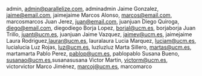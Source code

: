 admin, admin@parallelize.com, adminadmin
Jaime Gonzalez, jaime@email.com, jaimejaime 
Marcos Alonso, marcos@email.com, marcosmarcos
Juan Jerez, juan@email.com, juanjuan 
Diego Quiroga, diego@email.com, diegodiego 
Borja Lopez, borjal@ucm.es, borjaborja
Juan Trillo, juant@ucm.es, juanjuan
Jaime Vazquez, jaimev@ucm.es, jaimejaime
Laura Rodriguez,laurar@ucm.es, lauralaura
Lucia Marquez, luciam@ucm.es, lucialucia
Luz Rojas, luz@ucm.es, luzluzluz
Marta Sillero, martas@ucm.es, martamarta
Pablo Perez, pablop@ucm.es, pablopablo
Susana Bueno, susanao@ucm.es,susanasusana
Victor Martin, victorm@ucm.es, victorvictor
Marco Jim&eacute;nez, marcoj@ucm.es, marcomarco 